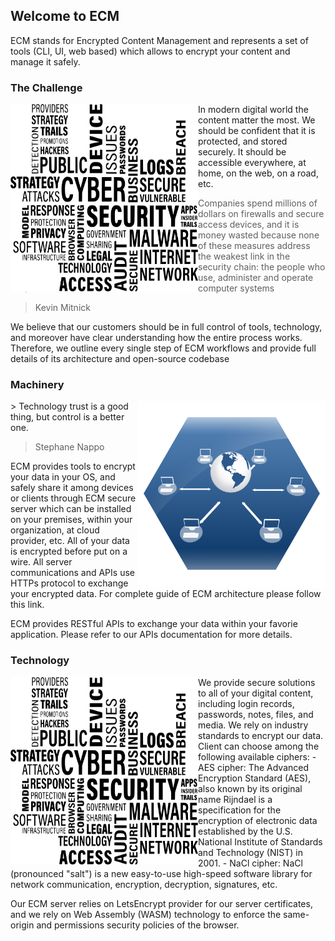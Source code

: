 ## Welcome to ECM

ECM stands for Encrypted Content Management and represents a set of tools (CLI, UI, web based) which allows to encrypt your content and manage it safely.

### The Challenge
<img align="left" width="300" height="300" src="pages/images/security.png">
In modern digital world the content matter the most. We should be confident that it is protected, and stored securely. It should be accessible everywhere, at home, on the web, on a road, etc.

> Companies spend millions of dollars on firewalls and secure access devices, and it is money wasted because none of these measures address the weakest link in the security chain: the people who use, administer and operate computer systems

> Kevin Mitnick

We believe that our customers should be in full control of tools, technology, and moreover have clear understanding how the entire process works. Therefore, we outline every single step of ECM workflows and provide full details of its architecture and open-source codebase

### Machinery
<img align="right" width="300" height="300" src="pages/images/technology-icon.png">
> Technology trust is a good thing, but control is a better one.

> Stephane Nappo

ECM provides tools to encrypt your data in your OS, and safely share it among devices or clients through ECM secure server which can be installed on your premises, within your organization, at cloud provider, etc. All of your data is encrypted before put on a wire. All server communications and APIs use HTTPs protocol to exchange your encrypted data. For complete guide of ECM architecture please follow this link.

ECM provides RESTful APIs to exchange your data within your favorie application. Please refer to our APIs documentation for more details.

### Technology
<img align="left" width="300" height="300" src="pages/images/security.png">
We provide secure solutions to all of your digital content, including login records, passwords, notes, files, and media. We rely on industry standards to encrypt our data. Client can choose among the following available ciphers:
- AES cipher: The Advanced Encryption Standard (AES), also known by its original name Rijndael is a specification for the encryption of electronic data established by the U.S. National Institute of Standards and Technology (NIST) in 2001.
- NaCl cipher: NaCl (pronounced "salt") is a new easy-to-use high-speed software library for network communication, encryption, decryption, signatures, etc.

Our ECM server relies on LetsEncrypt provider for our server certificates, and we rely on Web Assembly (WASM) technology to enforce the same-origin and permissions security policies of the browser.
